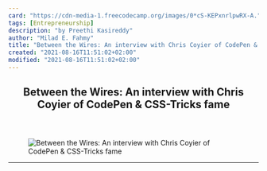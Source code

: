 ```yaml
---
card: "https://cdn-media-1.freecodecamp.org/images/0*cS-KEPxnrlpwRX-A."
tags: [Entrepreneurship]
description: "by Preethi Kasireddy"
author: "Milad E. Fahmy"
title: "Between the Wires: An interview with Chris Coyier of CodePen & CSS-Tricks fame"
created: "2021-08-16T11:51:02+02:00"
modified: "2021-08-16T11:51:02+02:00"
---
```

<div class="site-wrapper">
<main id="site-main" class="site-main outer">
<div class="inner">
<article class="post-full post tag-entrepreneurship tag-css tag-technology tag-startup tag-design ">
<header class="post-full-header">
<h1 class="post-full-title">Between the Wires: An interview with Chris Coyier of CodePen &amp; CSS-Tricks fame</h1>
</header>
<figure class="post-full-image">
<picture>
<source media="(max-width: 700px)" sizes="1px" srcset="data:image/gif;base64,R0lGODlhAQABAIAAAAAAAP///yH5BAEAAAAALAAAAAABAAEAAAIBRAA7 1w">
<source media="(min-width: 701px)" sizes="(max-width: 800px) 400px,
(max-width: 1170px) 700px,
1400px" srcset="https://cdn-media-1.freecodecamp.org/images/0*cS-KEPxnrlpwRX-A. 300w,
https://cdn-media-1.freecodecamp.org/images/0*cS-KEPxnrlpwRX-A. 600w,
https://cdn-media-1.freecodecamp.org/images/0*cS-KEPxnrlpwRX-A. 1000w,
https://cdn-media-1.freecodecamp.org/images/0*cS-KEPxnrlpwRX-A. 2000w">
<img onerror="this.style.display='none'" src="https://cdn-media-1.freecodecamp.org/images/0*cS-KEPxnrlpwRX-A." alt="Between the Wires: An interview with Chris Coyier of CodePen &amp; CSS-Tricks fame">
</picture>
</figure>
<section class="post-full-content">
<div class="post-content medium-migrated-article">
</div>
<hr>
</section>
</article>
</div>
</main>
</div>
<!-- Google Tag Manager (noscript) -->
<!-- End Google Tag Manager (noscript) -->
